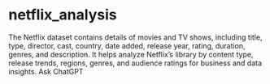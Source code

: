 # netflix_analysis
The Netflix dataset contains details of movies and TV shows, including title, type, director, cast, country, date added, release year, rating, duration, genres, and description. It helps analyze Netflix’s library by content type, release trends, regions, genres, and audience ratings for business and data insights.          Ask ChatGPT
